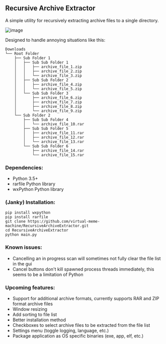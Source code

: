 ## Recursive Archive Extractor
A simple utility for recursively extracting archive files to a single directory.

![image](https://user-images.githubusercontent.com/46010615/106102840-dbbfd100-60f4-11eb-86ed-404b16252bed.png)

Designed to handle annoying situations like this:
```
Downloads
└── Root Folder
    ├── Sub Folder 1
    │   ├── Sub Sub Folder 1
    │   │   ├── archive_file_1.zip
    │   │   ├── archive_file_2.zip
    │   │   └── archive_file_3.zip
    │   ├── Sub Sub Folder 2
    │   │   ├── archive_file_4.zip
    │   │   └── archive_file_5.zip
    │   └── Sub Sub Folder 3
    │       ├── archive_file_6.zip
    │       ├── archive_file_7.zip
    │       ├── archive_file_8.zip
    │       └── archive_file_9.zip
    └── Sub Folder 2
        ├── Sub Sub Folder 4
        │   └── archive_file_10.rar
        ├── Sub Sub Folder 5
        │   ├── archive_file_11.rar
        │   ├── archive_file_12.rar
        │   └── archive_file_13.rar
        └── Sub Sub Folder 6
            ├── archive_file_14.rar
            └── archive_file_15.rar
```

### Dependencies:
- Python 3.5+
- rarfile Python library
- wxPython Python library

### (Janky) Installation:
```
pip install wxpython
pip install rarfile
git clone https://github.com/virtual-meme-machine/RecursiveArchiveExtractor.git
cd RecursiveArchiveExtractor
python main.py
```

### Known issues:
- Cancelling an in progress scan will sometimes not fully clear the file list in the gui
- Cancel buttons don't kill spawned process threads immediately, this seems to be a limitation of Python

### Upcoming features:
- Support for additional archive formats, currently supports RAR and ZIP format archive files
- Window resizing
- Add sorting to file list
- Better installation method
- Checkboxes to select archive files to be extracted from the file list
- Settings menu (toggle logging, language, etc.)
- Package application as OS specific binaries (exe, app, elf, etc.)
